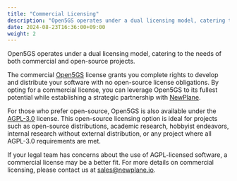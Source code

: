 ```yaml
---
title: "Commercial Licensing"
description: "Open5GS operates under a dual licensing model, catering to the needs of both commercial and open-source projects."
date: 2024-08-23T16:36:00+09:00
weight: 2
---
```


Open5GS operates under a dual licensing model, catering to the needs of both commercial and open-source projects.

The commercial [Open5GS](https://open5gs.org) license grants you complete rights to develop and distribute your software with no open-source license obligations. By opting for a commercial license, you can leverage Open5GS to its fullest potential while establishing a strategic partnership with [NewPlane](https://newplane.io).

For those who prefer open-source, Open5GS is also available under the [AGPL-3.0](https://www.gnu.org/licenses/agpl-3.0.txt) license. This open-source licensing option is ideal for projects such as open-source distributions, academic research, hobbyist endeavors, internal research without external distribution, or any project where all AGPL-3.0 requirements are met.

If your legal team has concerns about the use of AGPL-licensed software, a commercial license may be a better fit. For more details on commercial licensing, please contact us at [sales@newplane.io](mailto:sales@newplane.io).
